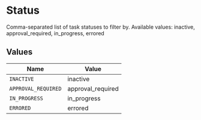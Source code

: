 # Status

Comma-separated list of task statuses to filter by. Available values: inactive, approval_required, in_progress, errored


## Values

| Name                | Value               |
| ------------------- | ------------------- |
| `INACTIVE`          | inactive            |
| `APPROVAL_REQUIRED` | approval_required   |
| `IN_PROGRESS`       | in_progress         |
| `ERRORED`           | errored             |